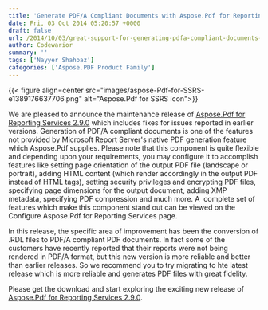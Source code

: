 ```yaml
---
title: 'Generate PDF/A Compliant Documents with Aspose.Pdf for Reporting Services'
date: Fri, 03 Oct 2014 05:20:57 +0000
draft: false
url: /2014/10/03/great-support-for-generating-pdfa-compliant-documents-with-aspose.pdf-for-reporting-services-2.9.0/
author: Codewarior
summary: ''
tags: ['Nayyer Shahbaz']
categories: ['Aspose.PDF Product Family']
---
```




{{< figure align=center src="images/aspose-Pdf-for-SSRS-e1389176637706.png" alt="Aspose.Pdf for SSRS icon">}}


We are pleased to announce the maintenance release of [Aspose.Pdf for Reporting Services 2.9.0][1] which includes fixes for issues reported in earlier versions. Generation of PDF/A compliant documents is one of the features not provided by Microsoft Report Server's native PDF generation feature which Aspose.Pdf supplies. Please note that this component is quite flexible and depending upon your requirements, you may configure it to accomplish features like setting page orientation of the output PDF file (landscape or portrait), adding HTML content (which render accordingly in the output PDF instead of HTML tags), setting security privileges and encrypting PDF files, specifying page dimensions for the output document, adding XMP metadata, specifying PDF compression and much more. A  complete set of features which make this component stand out can be viewed on the Configure Aspose.Pdf for Reporting Services page.

In this release, the specific area of improvement has been the conversion of .RDL files to PDF/A compliant PDF documents. In fact some of the customers have recently reported that their reports were not being rendered in PDF/A format, but this new version is more reliable and better than earlier releases. So we recommend you to try migrating to hte latest release which is more reliable and generates PDF files with great fidelity.

Please get the download and start exploring the exciting new release of [Aspose.Pdf for Reporting Services 2.9.0][2].




[1]: https://products.aspose.com/pdf/reporting-services
[2]: https://downloads.aspose.com/pdf/reporting-services




